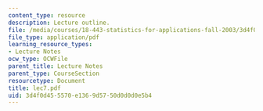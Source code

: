 ```yaml
---
content_type: resource
description: Lecture outline.
file: /media/courses/18-443-statistics-for-applications-fall-2003/3d4f0d455570e1369d5750d0d0d0e5b4_lec7.pdf
file_type: application/pdf
learning_resource_types:
- Lecture Notes
ocw_type: OCWFile
parent_title: Lecture Notes
parent_type: CourseSection
resourcetype: Document
title: lec7.pdf
uid: 3d4f0d45-5570-e136-9d57-50d0d0d0e5b4
---
```

